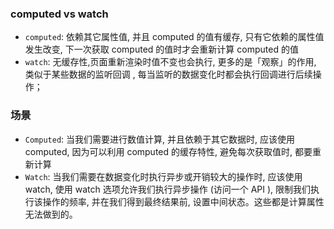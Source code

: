 ### computed vs watch
- `computed`: 依赖其它属性值, 并且 computed 的值有缓存, 只有它依赖的属性值发生改变, 下一次获取 computed 的值时才会重新计算 computed 的值
- `watch`: 无缓存性,页面重新渲染时值不变也会执行, 更多的是「观察」的作用, 类似于某些数据的监听回调 , 每当监听的数据变化时都会执行回调进行后续操作；


### 场景
- `Computed`: 当我们需要进行数值计算, 并且依赖于其它数据时, 应该使用 computed, 因为可以利用 computed 的缓存特性, 避免每次获取值时, 都要重新计算
- `Watch`: 当我们需要在数据变化时执行异步或开销较大的操作时, 应该使用 watch, 使用 watch 选项允许我们执行异步操作 (访问一个 API ), 限制我们执行该操作的频率, 并在我们得到最终结果前, 设置中间状态。这些都是计算属性无法做到的。